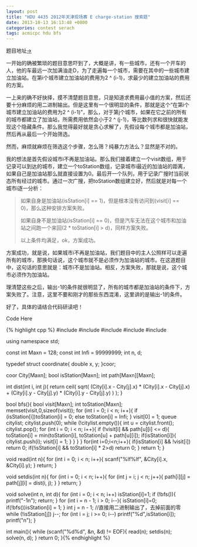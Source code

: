 ```yaml
---
layout: post
title: "HDU 4435 2012年天津现场赛 E charge-station 搜索题"
date: 2013-10-13 16:13:48 +0800
categories: contest serach
tags: acmicpc hdu bfs
---
```

题目地址<a title="HDU 4435" href="http://acm.hdu.edu.cn/showproblem.php?pid=4435" target="_blank">-></a>

一开始的确被繁琐的题目意思吓到了，大概是讲，有一些城市，还有一个开车的人，他的车最远一次加满油走D，为了走遍每一个城市，需要在其中的一些城市建立加油站。在第i个城市建立加油站的费用为2 ^ (i-1)，求最少的建立加油站的费用的方案。

一上来的确不好抉择，摸不清楚题目意思，只是知道求费用最小值的方案，然后还要十分麻烦的用二进制输出。但是这里有一个很明显的条件，那就是这个“在第i个城市建立加油站的费用为2 ^ (i-1)”，那么，对于第j个城市，如果在它之前的所有的城市都建立了加油站，所需费用依然会小于2 ^ (j-1)，等比数列求和很快就能发现这个隐藏条件。那么我觉得最好就是贪心求解了，先假设每个城市都是加油站，然后再从最后一个开始筛选。

然而，麻烦就麻烦在筛选这个步骤，怎么筛？纯暴力方法么？显然是不对的。

我的想法是首先假设城市i不再是加油站。那么我们接着建立一个visit数组，用于记录可以到达的城市，建立一个toStation数组，记录城市i最近的加油站的距离，如果自己是加油站那么就直接设置为0。最后开一个队列，用于记录广搜时当前状态所有经过的城市。通过一次广搜，把toStation数组建立好，然后就是对每一个城市i逐一分析：

<blockquote>如果自身是加油站(isStation[i] == 1)，但是根本没有访问到(visit[i] == 0)，那么这种安排方案失败。

如果自身不是加油站(isStation[i] == 0)，但是汽车无法在这个城市和加油站之间跑一个来回(2 * toStation[i] > d)，同样方案失败。

以上条件均满足，ok，方案成功。
</blockquote>

方案成功，就是说，如果城市i不再是加油站，我们题目中的主人公照样可以走遍所有的城市，那换句话说，这个城市就不是必须作为加油站的城市。在这道题目中，这句话的意思就是：城市i不是加油站。相反，方案失败，那就是说，这个城市必须作为加油站。

理清楚这些之后，输出-1的条件就很明显了，所有的城市都是加油站的条件下，方案失败了。注意，这里不要和刚才的那些东西混淆，这里讲的是输出-1的条件。

好了，具体的请结合代码研读吧！

Code Here

{% highlight cpp %}
#include <iostream>
#include <cstring>
#include <cstdio>
#include <cmath>
#include <queue>

using namespace std;

const int Maxn = 128;
const int Infi = 99999999;
int n, d;

typedef struct coordinate{
	double x, y;
}coor;

coor City[Maxn];
bool isStation[Maxn];
int path[Maxn][Maxn];

int dist(int i, int j){
	return ceil(
				sqrt(
					(City[i].x - City[j].x) * (City[i].x - City[j].x)
					+
					(City[i].y - City[j].y) * (City[i].y - City[j].y)
					)
				);
}

bool bfs(){
	bool visit[Maxn];
    int toStation[Maxn];
    memset(visit,0,sizeof(visit));
    for (int i = 0; i < n; i++){
		if (isStation[i])toStation[i] = 0;
		else toStation[i] = Infi;
    }
    visit[0] = 1;
    queue<int> citylist;
    citylist.push(0);
    while (!citylist.empty()){
        int u = citylist.front();
        citylist.pop();
        for (int i = 0; i < n; i++){
            if (!visit[i] && path[u][i] <= d){
                toStation[i] = min(toStation[i], toStation[u] + path[u][i]);
                if(isStation[i]){
                    citylist.push(i);
				visit[i] = 1;
                }
            }
        }
    }
    for(int i=0;i<n;i++){
        if(isStation[i] && !visit[i]) return 0;
        if(!isStation[i] && toStation[i] * 2>d) return 0;
    }
    return 1;
}

void read(int n){
	for (int i = 0; i < n; i++){
		scanf("%lf%lf", &City[i].x, &City[i].y);
	}
	return;
}

void setdis(int n){
	for (int i = 0; i < n; i++){
		for (int j = i; j < n; j++){
			path[i][j] = path[j][i] = dist(i, j);
		}
	}
	return;
}

void solve(int n, int d){
	for (int i = 0; i < n; i++) isStation[i]=1;
    if (!bfs()){
		printf("-1n");
		return;
	}
    for (int i = n - 1; i > 0; i--){
        isStation[i]=0;
        if(!bfs())isStation[i] = 1;
    }
    int j = n - 1;
    //直接用二进制输出了，去掉前面的零
    while (!isStation[j]) j--;
    for (int i = j; i >= 0; i--) printf("%d",isStation[i]);
    printf("n");
}

int main(){
	while (scanf("%d%d", &n, &d) != EOF){
		read(n);
		setdis(n);
		solve(n, d);
	}
	return 0;
}{% endhighlight %}
